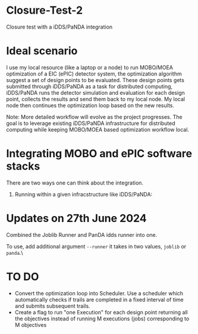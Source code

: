 # Closure-Test-2
Closure test with a iDDS/PaNDA integration

# Ideal scenario

I use my local resource (like a laptop or a node) to run MOBO/MOEA optimization of a EIC (ePIC) detector system, the optimization algorithm suggest a set of design points to be evaluated. These design points gets submitted through iDDS/PaNDA as a task for distributed computing, iDDS/PaNDA runs the detector simulation and evaluation for each design point, collects the results and send them back to my local node. My local node then continues the optimization loop based on the new results. 

Note: More detailed workflow will evolve as the project progresses. The goal is to leverage existing iDDS/PaNDA infrastructure for distributed computing while keeping MOBO/MOEA based optimization workflow local.

# Integrating MOBO and ePIC software stacks

There are two ways one can think about the integration. 
1. Running within a given infracstructure like iDDS/PaNDA:


# Updates on 27th June 2024

Combined the Joblib Runner and PanDA idds runner into one. 

To use, add additional argument `--runner` it takes in two values, `joblib` or `panda`.\

# TO DO

* Convert the optimization loop into Scheduler. Use a scheduler which automatically checks if trails are completed in a fixed interval of time and submits subsequent trails.
* Create a flag to run "one Execution" for each design point returning all the objectives instead of running M executions (jobs) corresponding to M objectives
